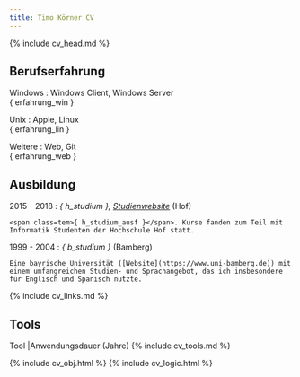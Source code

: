 ```yaml
---
title: Timo Körner CV
---
```


{% include cv_head.md %}


Berufserfahrung
--------------------

Windows
:   Windows Client, Windows Server  
    <span class=tem>{ erfahrung_win }</span>

Unix
:   Apple, Linux  
    <span class=tem>{ erfahrung_lin }</span>

Weitere
:   Web, Git  
    <span class=tem>{ erfahrung_web }</span>


Ausbildung
----------

2015 - 2018
:   *<span class=tem>{ h_studium }</span>, [Studienwebsite](https://www.verwaltungsinformatiker.de)*
    (Hof)

    <span class=tem>{ h_studium_ausf }</span>. Kurse fanden zum Teil mit Informatik Studenten der Hochschule Hof statt.

1999 - 2004
:   *<span class=tem>{ b_studium }</span>* (Bamberg)

    Eine bayrische Universität ([Website](https://www.uni-bamberg.de)) mit einem umfangreichen Studien- und Sprachangebot, das ich insbesondere für Englisch und Spanisch nutzte.


{% include cv_links.md %}

Tools
--------------------

Tool |Anwendungsdauer (Jahre)
{% include cv_tools.md %}


{% include cv_obj.html %}
{% include cv_logic.html %}
